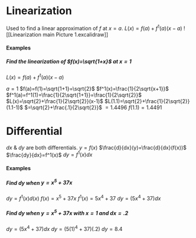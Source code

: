 # Linearization
Used to find a linear approximation of $f$ at $x=a$.
$L(x)=f(a)+f^1(a)(x-a)$
![[Linearization main Picture 1.excalidraw]]
#### Examples
##### Find the linearization of $f(x)=\sqrt{1+x}$ at $x=1$
$L(x)=f(a)+f^1(a)(x-a)$

$a=1$
$f(a)=f(1)=\sqrt{1+1}=\sqrt{2}$
$f^1(x)=\frac{1}{2\sqrt{x+1}}$
$f^1(a)=f^1(1)=\frac{1}{2\sqrt{1+1}}=\frac{1}{2\sqrt{2}}$
$L(x)=\sqrt{2}+\frac{1}{2\sqrt{2}}(x-1)$
$L(1.1)=\sqrt{2}+\frac{1}{2\sqrt{2}}(1.1-1)$
$=\sqrt{2}+\frac{.1}{2\sqrt{2}}$
$=1.4496$
$f(1.1)=1.4491$
# Differential
$dx$ & $dy$ are both differentials.
$y=f(x)$
$\frac{d}{dx}(y)=\frac{d}{dx}(f(x))$
$\frac{dy}{dx}=f^1(x)$
$dy=f^1(x)dx$
#### Examples
##### Find $dy$ when $y=x^5+37x$
$dy=f^1(x)d(x)$
$f(x)=x^5+37x$
$f^1(x)=5x^4+37$
$dy=(5x^4+37)dx$
##### Find $dy$ when $y=x^5+37x$ with $x=1$ and $dx=.2$
$dy=(5x^4+37)dx$
$dy=(5(1)^4+37)(.2)$
$dy=8.4$